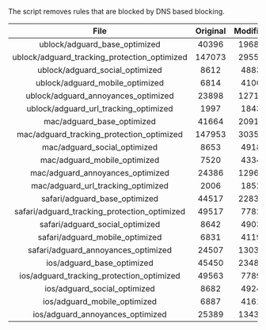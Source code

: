 The script removes rules that are blocked by DNS based blocking.


| File | Original | Modified |
|:----:|:-----:|:-----:|
| ublock/adguard_base_optimized | 40396 | 19686 |
| ublock/adguard_tracking_protection_optimized | 147073 | 29552 |
| ublock/adguard_social_optimized | 8612 | 4883 |
| ublock/adguard_mobile_optimized | 6814 | 4100 |
| ublock/adguard_annoyances_optimized | 23898 | 12716 |
| ublock/adguard_url_tracking_optimized | 1997 | 1843 |
| mac/adguard_base_optimized | 41664 | 20914 |
| mac/adguard_tracking_protection_optimized | 147953 | 30352 |
| mac/adguard_social_optimized | 8653 | 4918 |
| mac/adguard_mobile_optimized | 7520 | 4334 |
| mac/adguard_annoyances_optimized | 24386 | 12962 |
| mac/adguard_url_tracking_optimized | 2006 | 1852 |
| safari/adguard_base_optimized | 44517 | 22831 |
| safari/adguard_tracking_protection_optimized | 49517 | 7782 |
| safari/adguard_social_optimized | 8642 | 4903 |
| safari/adguard_mobile_optimized | 6831 | 4119 |
| safari/adguard_annoyances_optimized | 24507 | 13031 |
| ios/adguard_base_optimized | 45450 | 23486 |
| ios/adguard_tracking_protection_optimized | 49563 | 7789 |
| ios/adguard_social_optimized | 8682 | 4924 |
| ios/adguard_mobile_optimized | 6887 | 4161 |
| ios/adguard_annoyances_optimized | 25389 | 13436 |